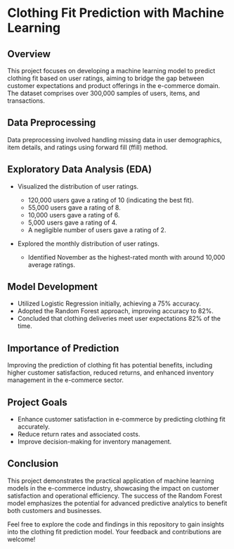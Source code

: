 # Clothing Fit Prediction with Machine Learning

## Overview
This project focuses on developing a machine learning model to predict clothing fit based on user ratings, aiming to bridge the gap between customer expectations and product offerings in the e-commerce domain. The dataset comprises over 300,000 samples of users, items, and transactions.

## Data Preprocessing
Data preprocessing involved handling missing data in user demographics, item details, and ratings using forward fill (ffill) method.

## Exploratory Data Analysis (EDA)
- Visualized the distribution of user ratings.
  - 120,000 users gave a rating of 10 (indicating the best fit).
  - 55,000 users gave a rating of 8.
  - 10,000 users gave a rating of 6.
  - 5,000 users gave a rating of 4.
  - A negligible number of users gave a rating of 2.

- Explored the monthly distribution of user ratings.
  - Identified November as the highest-rated month with around 10,000 average ratings.

## Model Development
- Utilized Logistic Regression initially, achieving a 75% accuracy.
- Adopted the Random Forest approach, improving accuracy to 82%.
- Concluded that clothing deliveries meet user expectations 82% of the time.

## Importance of Prediction
Improving the prediction of clothing fit has potential benefits, including higher customer satisfaction, reduced returns, and enhanced inventory management in the e-commerce sector.

## Project Goals
- Enhance customer satisfaction in e-commerce by predicting clothing fit accurately.
- Reduce return rates and associated costs.
- Improve decision-making for inventory management.

## Conclusion
This project demonstrates the practical application of machine learning models in the e-commerce industry, showcasing the impact on customer satisfaction and operational efficiency. The success of the Random Forest model emphasizes the potential for advanced predictive analytics to benefit both customers and businesses.

Feel free to explore the code and findings in this repository to gain insights into the clothing fit prediction model. Your feedback and contributions are welcome!

